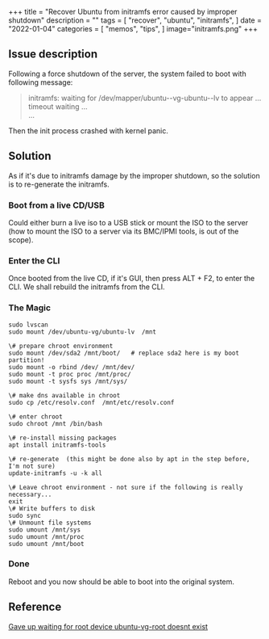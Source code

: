 +++
title = "Recover Ubuntu from initramfs error caused by improper shutdown"
description = ""
tags = [
    "recover",
    "ubuntu",
    "initramfs",
]
date = "2022-01-04"
categories = [
    "memos",
    "tips",
]
image="initramfs.png"
+++ 

## Issue description

Following a force shutdown of the server, the system failed to boot with following message:

> initramfs: waiting for /dev/mapper/ubuntu--vg-ubuntu--lv to appear ...  
> timeout waiting ...  
> ...

Then the init process crashed with kernel panic.

## Solution

As if it's due to initramfs damage by the improper shutdown, so the solution is to re-generate the initramfs.

### Boot from a live CD/USB

Could either burn a live iso to a USB stick or mount the ISO to the server (how to mount the ISO to a server via its BMC/IPMI tools, is out of the scope).

### Enter the CLI

Once booted from the live CD, if it's GUI, then press ALT + F2, to enter the CLI. We shall rebuild the initramfs from the CLI.

### The Magic

    sudo lvscan
    sudo mount /dev/ubuntu-vg/ubuntu-lv  /mnt

    \# prepare chroot environment
    sudo mount /dev/sda2 /mnt/boot/   # replace sda2 here is my boot partition!
    sudo mount -o rbind /dev/ /mnt/dev/
    sudo mount -t proc proc /mnt/proc/
    sudo mount -t sysfs sys /mnt/sys/

    \# make dns available in chroot
    sudo cp /etc/resolv.conf  /mnt/etc/resolv.conf 

    \# enter chroot
    sudo chroot /mnt /bin/bash

    \# re-install missing packages
    apt install initramfs-tools

    \# re-generate  (this might be done also by apt in the step before, I'm not sure)
    update-initramfs -u -k all

    \# Leave chroot environment - not sure if the following is really necessary...
    exit
    \# Write buffers to disk
    sudo sync
    \# Unmount file systems
    sudo umount /mnt/sys
    sudo umount /mnt/proc
    sudo umount /mnt/boot

### Done

Reboot and you now should be able to boot into the original system.

## Reference

[Gave up waiting for root device ubuntu-vg-root doesnt exist](https://newbedev.com/gave-up-waiting-for-root-device-ubuntu-vg-root-doesnt-exist)